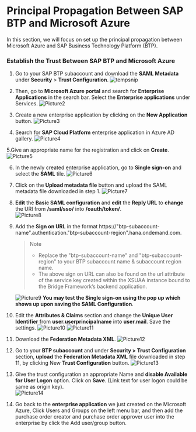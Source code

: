 # Principal Propagation Between SAP BTP and Microsoft Azure

In this section, we will focus on set up the principal propagation between Microsoft Azure and SAP Business Technology Platform (BTP).

### Establish the Trust Between SAP BTP and Microsoft Azure
1. Go to your SAP BTP subaccount and download the **SAML Metadata** under **Security** > **Trust Configuration**. 
![tempsnip](https://user-images.githubusercontent.com/29527722/205149136-6aac631b-82bf-4e47-95a6-ac53cab72564.png)

2. Then, go to **Microsoft Azure portal** and search for **Enterprise Applications** in the search bar. Select the **Enterprise applications** under Services. 
![Picture2](https://user-images.githubusercontent.com/29527722/205131651-4d8ffaa2-a749-49ca-bea5-67c0a44a3567.png)

3. Create a new enterprise application by clicking on the **New Application** button.
![Picture3](https://user-images.githubusercontent.com/29527722/205131831-193baef3-a4a3-4e98-9bcb-8095af154e19.png)

4. Search for **SAP Cloud Platform** enterprise application in Azure AD gallery. 
![Picture4](https://user-images.githubusercontent.com/29527722/205144866-8a6bf8b1-147c-44f2-b3b9-4fa92eeacc33.png)

5.Give an appropriate name for the registration and click on **Create**. 
![Picture5](https://user-images.githubusercontent.com/29527722/205145162-f4f3b5da-ed72-43e5-b5d0-e2c296a3694d.png)

6. In the newly created enterprise application, go to **Single sign-on** and select the **SAML** tile. 
![Picture6](https://user-images.githubusercontent.com/29527722/205145320-f6c48a10-b3d4-4b6e-87bf-602d33246efb.png)

7. Click on the **Upload metadata file** button and upload the SAML metadata file downloaded in step 1. 
![Picture7](https://user-images.githubusercontent.com/29527722/205145493-ce3eda5c-d63f-49fc-bc37-b37c654da5aa.png)

8. **Edit** the **Basic SAML configuration** and **edit** the **Reply URL** to **change** the URI from **/saml/sso/** into **/oauth/token/**.  
![Picture8](https://user-images.githubusercontent.com/29527722/205145928-ff8eae65-ae5f-4181-a257-3a35a2348a3f.png)

9. Add the **Sign on URL** in the format https://"btp-subaccount-name".authentication."btp-subaccount-region".hana.ondemand.com. 
    > Note
    > - Replace the "btp-subaccount-name" and "btp-subaccount-region" to your BTP subaccount name & subaccount region name.
    > - The above sign on URL can also be found on the url attribute of the service key created within the XSUAA instance bound to the Bridge Framework’s backend application.
    
    
    ![Picture9](https://user-images.githubusercontent.com/29527722/205146773-f0430632-72c5-4f26-820b-22f1fc1d8215.png)
    **You may test the Single sign-on using the pop up which shows up upon saving the SAML Configuration**.
10. Edit the **Attributes & Claims** section and change the **Unique User Identifier** from **user.userprincipalname** into **user.mail**. Save the settings. 
![Picture10](https://user-images.githubusercontent.com/29527722/205147326-a5c45c0b-f102-4d63-add7-0c5045ba17b5.png)
![Picture11](https://user-images.githubusercontent.com/29527722/205147328-a503a495-93b0-433e-a4b8-85f40299c2a1.png)


11. Download the **Federation Metadata XML**. 
![Picture12](https://user-images.githubusercontent.com/29527722/205147539-1f2ba5fb-86de-4906-931f-7edc2877c16a.png)

12. Go to your **BTP subaccount** and under **Security > Trust Configuration** section, **upload** the **Federation Metadata XML** file downloaded in step 11, by clicking New **Trust Configuration** button. 
![Picture13](https://user-images.githubusercontent.com/29527722/205147844-0620906c-d9c4-4013-971c-186994ec453b.png)

13. Give the trust configuration an appropriate Name and **disable Available for User Logon** option. Click on **Save**. (Link text for user logon could be same as origin key).  
![Picture14](https://user-images.githubusercontent.com/29527722/205148056-ec4f28f6-673c-495e-9ebb-4bf37b486a59.png)

14. Go back to the **enterprise application** we just created on the Microsoft Azure, Click Users and Groups on the left menu bar, and then add the purchase order creator and purchase order approver user into the enterprise by click the Add user/group button.

    
